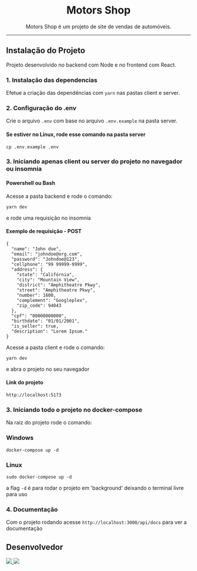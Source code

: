 <div align="center">
<h1>Motors Shop</h1>
<p>

Motors Shop é um projeto de site de vendas de automóveis.

</p>
</div>

---

## Instalação do Projeto

Projeto desenvolvido no backend com Node e no frontend com React.

### 1. Instalação das dependencias

Efetue a criação das dependências com `yarn` nas pastas client e server.

### 2. Configuração do .env

Crie o arquivo `.env` com base no arquivo `.env.example` na pasta server.

#### Se estiver no Linux, rode esse comando na pasta server

```
cp .env.example .env
```

### 3. Iniciando apenas client ou server do projeto no navegador ou insomnia

#### Powershell ou Bash

Acesse a pasta backend e rode o comando:

```
yarn dev
```

e rode uma requisição no insomnia

#### Exemplo de requisição - POST

```
{
  "name": "John doe",
  "email": "johndoe@org.com",
  "password": "Johndoe@123",
  "cellphone": "99 99999-9999",
  "address": {
    "state": "Califórnia",
    "city": "Mountain View",
    "district": "Amphitheatre Pkwy",
    "street": "Amphitheatre Pkwy",
    "number": 1600,
    "complement": "Googleplex",
    "zip_code": 94043
  },
  "cpf": "00000000000",
  "birthdate": "01/01/2001",
  "is_seller": true,
  "description": "Lorem Ipsum."
}
```

Acesse a pasta client e rode o comando:

```
yarn dev
```

e abra o projeto no seu navegador

#### Link do projeto

```
http://localhost:5173
```

### 3. Iniciando todo o projeto no docker-compose

Na raiz do projeto rode o comando:

### Windows

```
docker-compose up -d
```

### Linux

```
sudo docker-compose up -d
```

a flag `-d` é para rodar o projeto em 'background' deixando o terminal livre para uso

### 4. Documentação

Com o projeto rodando acesse `http://localhost:3000/api/docs` para ver a documentação

## Desenvolvedor

<div>
  <a href="https://www.linkedin.com/in/rodrigo-de-jesus-silva" target="_blank">
		<img src="https://img.shields.io/badge/-LinkedIn-%230077B5?style=for-the-badge&logo=linkedin&logoColor=white">
	</a>
	<a href="mailto:rodrigojsdeveloper@gmail.com" rel="noreferrer" target="_blank">
	  <img src="https://img.shields.io/badge/Gmail-D14836?style=for-the-badge&logo=gmail&logoColor=white">
	</a>
</div>
